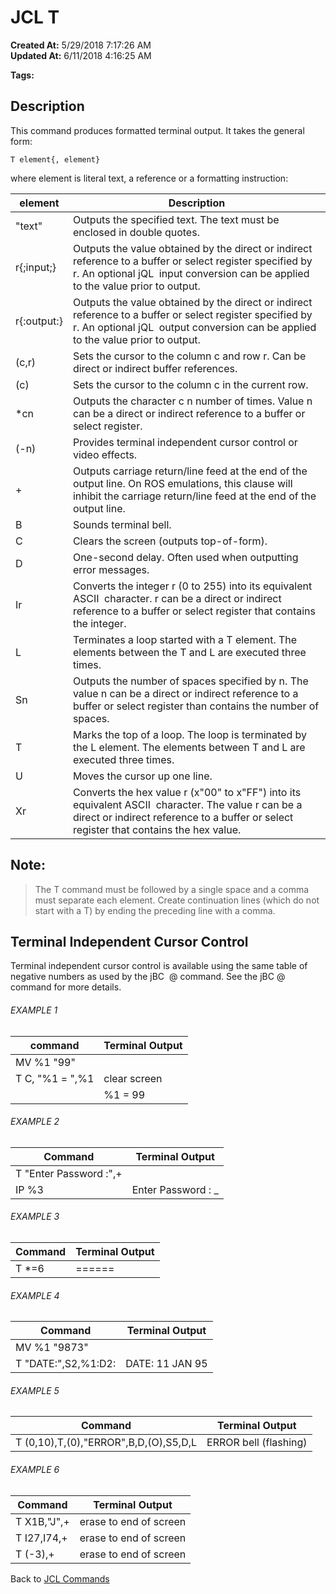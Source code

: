 # JCL T

**Created At:** 5/29/2018 7:17:26 AM  
**Updated At:** 6/11/2018 4:16:25 AM  

**Tags:**
<badge text='formatted output' vertical='middle' />
<badge text='terminal' vertical='middle' />
<badge text='jcl' vertical='middle' />

## Description 

This command produces formatted terminal output. It takes the general form:

```
T element{, element}
```

where element is literal text, a reference or a formatting instruction:




| element <br> | Description <br> |
| --- | --- |
| "text"<br> | Outputs the specified text. The text must be enclosed in double quotes.<br> |
| r{;input;}<br> | Outputs the value obtained by the direct or indirect reference to a buffer or select register specified by r. An optional jQL  input conversion can be applied to the value prior to output.<br> |
| r{:output:}<br> | Outputs the value obtained by the direct or indirect reference to a buffer or select register specified by r. An optional jQL  output conversion can be applied to the value prior to output.<br> |
| (c,r)<br> | Sets the cursor to the column c and row r. Can be direct or indirect buffer references.<br> |
| (c)<br> | Sets the cursor to the column c in the current row.<br> |
| \*cn<br> | Outputs the character c n number of times. Value n can be a direct or indirect reference to a buffer or select register.<br> |
| (-n)<br> | Provides terminal independent cursor control or video effects.<br> |
| +<br> | Outputs carriage return/line feed at the end of the output line. On ROS emulations, this clause will inhibit the carriage return/line feed at the end of the output line.<br> |
| B<br> | Sounds terminal bell.<br> |
| C<br> | Clears the screen (outputs top-of-form).<br> |
| D<br> | One-second delay. Often used when outputting error messages.<br> |
| Ir<br> | Converts the integer r (0 to 255) into its equivalent ASCII  character. r can be a direct or indirect reference to a buffer or select register that contains the integer.<br> |
| L<br> | Terminates a loop started with a T element. The elements between the T and L are executed three times.<br> |
| Sn<br> | Outputs the number of spaces specified by n. The value n can be a direct or indirect reference to a buffer or select register than contains the number of spaces.<br> |
| T<br> | Marks the top of a loop. The loop is terminated by the L element. The elements between T and L are executed three times.<br> |
| U<br> | Moves the cursor up one line.<br> |
| Xr<br> | Converts the hex value r (x"00" to x"FF") into its equivalent ASCII  character. The value r can be a direct or indirect reference to a buffer or select register that contains the hex value.<br> |




## Note: 


> The T command must be followed by a single space and a comma must separate each element. Create continuation lines (which do not start with a T) by ending the preceding line with a comma.




## Terminal Independent Cursor Control 

Terminal independent cursor control is available using the same table of negative numbers as used by the jBC  @ command. See the jBC @ command for more details.



###### EXAMPLE 1


| command<br> | Terminal Output <br> |
| --- | --- |
| MV %1 "99"<br> | <br> |
| T C, "%1 = ",%1<br> | clear screen<br> |
| <br> | %1 = 99<br> |




###### EXAMPLE 2


| Command <br> | Terminal Output <br> |
| --- | --- |
| T "Enter Password :",+<br> | <br> |
| IP %3<br> | Enter Password : \_<br> |




###### EXAMPLE 3


| Command <br> | Terminal Output <br> |
| --- | --- |
| T \*=6<br> | ======<br> |




###### EXAMPLE 4


| Command <br> | Terminal Output<br> |
| --- | --- |
| MV %1 "9873"<br> | <br> |
| T "DATE:",S2,%1:D2:<br> | DATE: 11 JAN 95<br> |




###### EXAMPLE 5


| Command <br> | Terminal Output <br> |
| --- | --- |
| T (0,10),T,(0),"ERROR",B,D,(O),S5,D,L<br> | ERROR bell (flashing)<br> |




###### EXAMPLE 6


| Command<br> | Terminal Output<br> |
| --- | --- |
| T X1B,"J",+<br> | erase to end of screen<br> |
| T I27,I74,+<br> | erase to end of screen<br> |
| T (-3),+<br> | erase to end of screen<br> |




Back to [JCL Commands](jcl-commands)


